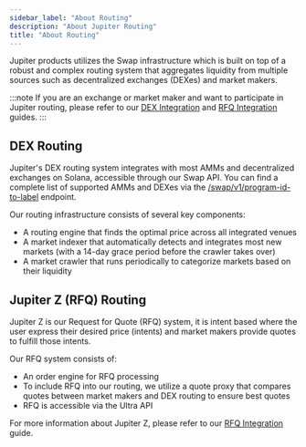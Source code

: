 ```yaml
---
sidebar_label: "About Routing"
description: "About Jupiter Routing"
title: "About Routing"
---
```


<head>
    <title>About Routing</title>
    <meta name="twitter:card" content="summary" />
</head>

Jupiter products utilizes the Swap infrastructure which is built on top of a robust and complex routing system that aggregates liquidity from multiple sources such as decentralized exchanges (DEXes) and market makers.

:::note
If you are an exchange or market maker and want to participate in Jupiter routing, please refer to our [DEX Integration](/docs/routing/dex-integration) and [RFQ Integration](/docs/routing/rfq-integration) guides.
:::

## DEX Routing

Jupiter's DEX routing system integrates with most AMMs and decentralized exchanges on Solana, accessible through our Swap API. You can find a complete list of supported AMMs and DEXes via the [/swap/v1/program-id-to-label](https://lite-api.jup.ag/swap/v1/program-id-to-label) endpoint.

Our routing infrastructure consists of several key components:

- A routing engine that finds the optimal price across all integrated venues
- A market indexer that automatically detects and integrates most new markets (with a 14-day grace period before the crawler takes over)
- A market crawler that runs periodically to categorize markets based on their liquidity

## Jupiter Z (RFQ) Routing

Jupiter Z is our Request for Quote (RFQ) system, it is intent based where the user express their desired price (intents) and market makers provide quotes to fulfill those intents.

Our RFQ system consists of:

- An order engine for RFQ processing
- To include RFQ into our routing, we utilize a quote proxy that compares quotes between market makers and DEX routing to ensure best quotes
- RFQ is accessible via the Ultra API

For more information about Jupiter Z, please refer to our [RFQ Integration](/docs/routing/rfq-integration) guide.
